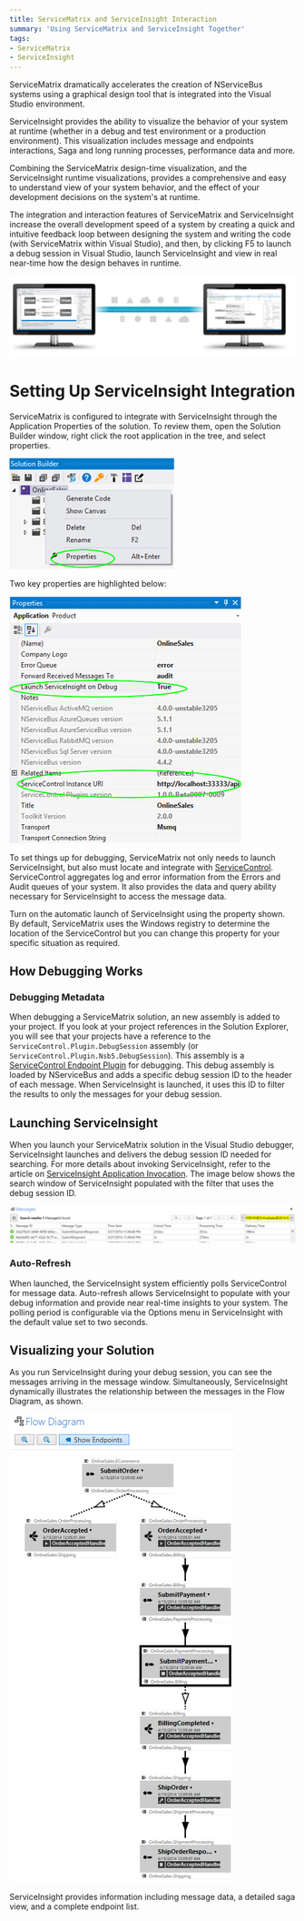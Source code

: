 ```yaml
---
title: ServiceMatrix and ServiceInsight Interaction
summary: 'Using ServiceMatrix and ServiceInsight Together'
tags:
- ServiceMatrix
- ServiceInsight
---
```


ServiceMatrix dramatically accelerates the creation of NServiceBus systems using a graphical design tool that is integrated into the Visual Studio environment. 

ServiceInsight provides the ability to visualize the behavior of your system at runtime (whether in a debug and test environment or a production environment). This visualization includes message and endpoints interactions, Saga and long running processes, performance data and more.

Combining the ServiceMatrix design-time visualization, and the ServiceInsight runtime visualizations, provides a comprehensive and easy to understand view of your system behavior, and the effect of your development decisions on the system's at runtime.

The integration and interaction features of ServiceMatrix and ServiceInsight increase the overall development speed of a system by creating a quick and intuitive feedback loop between designing the system and writing the code (with ServiceMatrix within Visual Studio), and then, by clicking F5 to launch a debug session in Visual Studio, launch ServiceInsight and view in real near-time how the design behaves in runtime.

![](images/servicematrix-serviceinsight-graphic1.png 'width=800')


# Setting Up ServiceInsight Integration

ServiceMatrix is configured to integrate with ServiceInsight through the Application Properties of the  solution. To review them, open the Solution Builder window, right click the root application in the tree, and select properties.

![Solution Properties](images/servicematrix-solutionproperties.png)

Two key properties are highlighted below:

![Solution Properties Window](images/servicematrix-solutionpropertieswindow.png)

To set things up for debugging, ServiceMatrix not only needs to launch ServiceInsight, but also must locate and integrate with [ServiceControl](/servicecontrol). ServiceControl aggregates log and error information from the Errors and Audit queues of your system. It also provides the data and query ability necessary for ServiceInsight to access the message data.

Turn on the automatic launch of ServiceInsight using the property shown.  By default, ServiceMatrix uses the Windows registry to determine the location of the ServiceControl but you can change this property for your specific situation as required.


## How Debugging Works


### Debugging Metadata

When debugging a ServiceMatrix solution, an new assembly is added to your project. If you look at your project references in the Solution Explorer, you will see that your projects have a reference to the `ServiceControl.Plugin.DebugSession` assembly (or `ServiceControl.Plugin.Nsb5.DebugSession`).  This assembly is a [ServiceControl Endpoint Plugin](../servicecontrol/plugins/) for debugging.
This debug assembly is loaded by NServiceBus and adds a specific debug session ID to the header of each message.  When ServiceInsight is launched, it uses this ID to filter the results to only the messages for your debug session.


## Launching ServiceInsight

When you launch your ServiceMatrix solution in the Visual Studio debugger, ServiceInsight launches and delivers the debug session ID needed for searching. For more details about invoking ServiceInsight, refer to the article on [ServiceInsight Application Invocation](/serviceinsight/application-invocation.md "Invoking ServiceInsight").  The image below shows the search window of ServiceInsight populated with the filter that uses the debug session ID.

![ServiceInsight Message Window](images/servicematrix-serviceinsightmessagewindow.png)


### Auto-Refresh

When launched, the ServiceInsight system efficiently polls ServiceControl for message data. Auto-refresh allows ServiceInsight to populate with your debug information and provide near real-time insights to your system. The polling period is configurable via the Options menu in ServiceInsight with the default value set to two seconds.  


## Visualizing your Solution

As you run ServiceInsight during your debug session, you can see the messages arriving in the message window. Simultaneously, ServiceInsight dynamically illustrates the relationship between the messages in the Flow Diagram, as shown.

![Flow Diagram of ServiceInsight](images/servicematrix-serviceinsightflowdiagram.png)

ServiceInsight provides information including message data, a detailed saga view, and a complete endpoint list.

